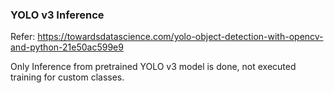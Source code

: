 ### YOLO v3 Inference

Refer: https://towardsdatascience.com/yolo-object-detection-with-opencv-and-python-21e50ac599e9

Only Inference from pretrained YOLO v3 model is done, not executed training for custom classes.
